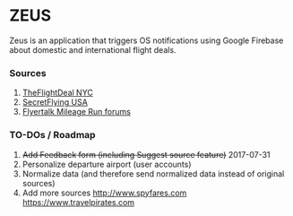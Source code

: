 # ZEUS

Zeus is an application that triggers OS notifications using Google Firebase about domestic and international flight deals.

### Sources
1. [TheFlightDeal NYC](http://www.theflightdeal.com/category/flight-deals/nyc/feed/)
2. [SecretFlying USA](http://www.secretflying.com/posts/category/usa/feed/)
3. [Flyertalk Mileage Run forums](http://www.flyertalk.com/forum/external.php?type=RSS2&forumids=372,740)

### TO-DOs / Roadmap

1. ~~Add Feedback form (including Suggest source feature)~~ 2017-07-31
2. Personalize departure airport (user accounts)
3. Normalize data (and therefore send normalized data instead of original sources)
4. Add more sources
  http://www.spyfares.com
  https://www.travelpirates.com
